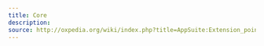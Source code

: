 ```yaml
---
title: Core
description:  
source: http://oxpedia.org/wiki/index.php?title=AppSuite:Extension_points_for_core
---
```

